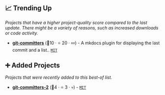 ## 📈 Trending Up

_Projects that have a higher project-quality score compared to the last update. There might be a variety of reasons, such as increased downloads or code activity._

- <b><a href="https://github.com/byrnereese/mkdocs-git-committers-plugin">git-committers</a></b> (🥉10 ·  ⭐ 20 · 💤) - A mkdocs plugin for displaying the last commit and a list.. <code><a href="http://bit.ly/34MBwT8">MIT</a></code> <code><img src="https://cdn.icon-icons.com/icons2/1364/PNG/512/electricplug_89099.png" style="display:inline;" width="13" height="13"></code>

## ➕ Added Projects

_Projects that were recently added to this best-of list._

- <b><a href="https://github.com/ojacques/mkdocs-git-committers-plugin-2">git-committers-2</a></b> (🥉4 ·  ⭐ 3 · 💀) -  <code><a href="http://bit.ly/34MBwT8">MIT</a></code> <code><img src="https://cdn.icon-icons.com/icons2/1364/PNG/512/electricplug_89099.png" style="display:inline;" width="13" height="13"></code>


